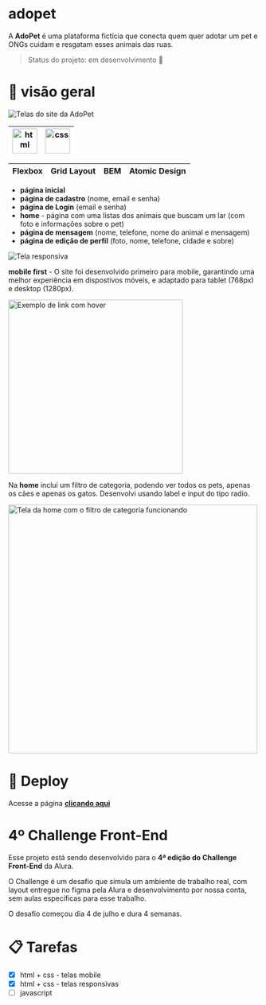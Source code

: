 # adopet

A **AdoPet** é uma plataforma fictícia que conecta quem quer adotar um pet e ONGs cuidam e resgatam esses animais das ruas.


> Status do projeto: em desenvolvimento 🚧


# 🐾 visão geral

![Telas do site da AdoPet](https://user-images.githubusercontent.com/95448638/178613961-a9d201e8-6909-45e5-83cb-d5f851d507db.jpg)


| <img src="https://cdn.jsdelivr.net/gh/devicons/devicon/icons/html5/html5-original.svg" width="50px" alt="html"/> | <img src="https://cdn.jsdelivr.net/gh/devicons/devicon/icons/css3/css3-original.svg" width="50px" alt="css"/> |
|--- |--- |

Flexbox | Grid Layout | BEM | Atomic Design |
--- |--- |--- |--- |


- **página inicial**
- **página de cadastro** (nome, email e senha)
- **página de Login** (email e senha)
- **home** - página com uma listas dos animais que buscam um lar (com foto e informações sobre o pet)
- **página de mensagem** (nome, telefone, nome do animal e mensagem)
- **página de edição de perfil** (foto, nome, telefone, cidade e sobre)


![Tela responsiva](https://user-images.githubusercontent.com/95448638/178613975-e0a66245-4450-4370-b373-dc6fa59e4ef4.jpg)


**mobile first** - O site foi desenvolvido primeiro para mobile, garantindo uma melhor experiência em dispostivos móveis, e adaptado para tablet (768px) e desktop (1280px).


<img src="https://user-images.githubusercontent.com/95448638/178614696-713f6a37-1667-433f-951d-740daab8401d.jpg" width="350px" alt="Exemplo de link com hover"/>


Na **home** incluí um filtro de categoria, podendo ver todos os pets, apenas os cães e apenas os gatos. Desenvolvi usando label e input do tipo radio.


<img src="https://user-images.githubusercontent.com/95448638/178614248-63b8978f-2815-4a13-b8d0-33b7b7b489f2.gif" width="500px" alt="Tela da home com o filtro de categoria funcionando"/>


# 💾 Deploy

Acesse a página **[clicando aqui](https://adopet-beta.vercel.app/)**


# 4º Challenge Front-End


Esse projeto está sendo desenvolvido para o **4ª edição do Challenge Front-End** da Alura.

O Challenge é um desafio que simula um ambiente de trabalho real, com layout entregue no figma pela Alura e desenvolvimento por nossa conta, sem aulas específicas para esse trabalho.

O desafio começou dia 4 de julho e dura 4 semanas.


# 📋 Tarefas

- [x] html + css - telas mobile
- [x] html + css - telas responsivas
- [ ] javascript

